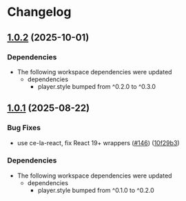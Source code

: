 # Changelog

## [1.0.2](https://github.com/muxinc/player.style/compare/test-mux-player-style-remix@1.0.1...test-mux-player-style-remix@1.0.2) (2025-10-01)


### Dependencies

* The following workspace dependencies were updated
  * dependencies
    * player.style bumped from ^0.2.0 to ^0.3.0

## [1.0.1](https://github.com/muxinc/player.style/compare/test-mux-player-style-remix-v1.0.0...test-mux-player-style-remix@1.0.1) (2025-08-22)


### Bug Fixes

* use ce-la-react, fix React 19+ wrappers ([#146](https://github.com/muxinc/player.style/issues/146)) ([10f29b3](https://github.com/muxinc/player.style/commit/10f29b3f20b1a359300aaa0cd5c1f93a9e0a59dc))


### Dependencies

* The following workspace dependencies were updated
  * dependencies
    * player.style bumped from ^0.1.0 to ^0.2.0

